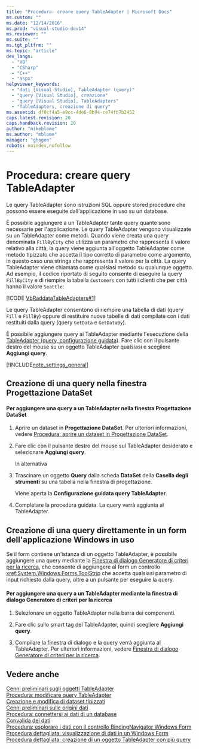 ```yaml
---
title: "Procedura: creare query TableAdapter | Microsoft Docs"
ms.custom: ""
ms.date: "12/14/2016"
ms.prod: "visual-studio-dev14"
ms.reviewer: ""
ms.suite: ""
ms.tgt_pltfrm: ""
ms.topic: "article"
dev_langs: 
  - "VB"
  - "CSharp"
  - "C++"
  - "aspx"
helpviewer_keywords: 
  - "dati [Visual Studio], TableAdapter (query)"
  - "query [Visual Studio], creazione"
  - "query [Visual Studio], TableAdapters"
  - "TableAdapters, creazione di query"
ms.assetid: df0cf4a5-e9cc-4de6-8b94-ce74fb7b2452
caps.latest.revision: 20
caps.handback.revision: 20
author: "mikeblome"
ms.author: "mblome"
manager: "ghogen"
robots: noindex,nofollow
---
```

# Procedura: creare query TableAdapter
Le query TableAdapter sono istruzioni SQL oppure stored procedure che possono essere eseguite dall'applicazione in uso su un database.  
  
 È possibile aggiungere a un TableAdapter tante query quante sono necessarie per l'applicazione.  Le query TableAdapter vengono visualizzate su un TableAdapter come metodi.  Quando viene creata una query denominata `FillByCity` che utilizza un parametro che rappresenta il valore relativo alla città, la query viene aggiunta all'oggetto TableAdapter  come metodo tipizzato che accetta il tipo corretto di parametro come argomento, in questo caso una stringa che rappresenta il valore per la città.  La query TableAdapter viene chiamata come qualsiasi metodo su qualunque oggetto.  Ad esempio, il codice riportato di seguito consente di eseguire la query `FillByCity` e di riempire la tabella `Customers` con tutti i clienti che per città hanno il valore `Seattle`:  
  
 [!CODE [VbRaddataTableAdapters#1](../CodeSnippet/VS_Snippets_VBCSharp/VbRaddataTableAdapters#1)]  
  
 Le query TableAdapter consentono di riempire una tabella di dati \(query `Fill` e `FillBy`\) oppure di restituire nuove tabelle di dati compilate con i dati restituiti dalla query \(query `GetData` e `GetDataBy`\).  
  
 È possibile aggiungere query ai TableAdapter mediante l'esecuzione della [TableAdapter \(query, configurazione guidata\)](../data-tools/editing-tableadapters.md).  Fare clic con il pulsante destro del mouse su un oggetto TableAdapter qualsiasi e scegliere **Aggiungi query**.  
  
 [!INCLUDE[note_settings_general](../data-tools/includes/note_settings_general_md.md)]  
  
## Creazione di una query nella finestra Progettazione DataSet  
  
#### Per aggiungere una query a un TableAdapter nella finestra Progettazione DataSet  
  
1.  Aprire un dataset in **Progettazione DataSet**.  Per ulteriori informazioni, vedere [Procedura: aprire un dataset in Progettazione DataSet](../Topic/How%20to:%20Open%20a%20Dataset%20in%20the%20Dataset%20Designer.md).  
  
2.  Fare clic con il pulsante destro del mouse sul TableAdapter desiderato e selezionare **Aggiungi query**.  
  
     In alternativa  
  
3.  Trascinare un oggetto **Query** dalla scheda **DataSet** della **Casella degli strumenti** su una tabella nella finestra di progettazione.  
  
     Viene aperta la **Configurazione guidata query TableAdapter**.  
  
4.  Completare la procedura guidata. La query verrà aggiunta al TableAdapter.  
  
## Creazione di una query direttamente in un form dell'applicazione Windows in uso  
 Se il form contiene un'istanza di un oggetto TableAdapter, è possibile aggiungere una query mediante la [Finestra di dialogo Generatore di criteri per la ricerca](../Topic/Search%20Criteria%20Builder%20Dialog%20Box.md), che consente di aggiungere al form un controllo <xref:System.Windows.Forms.ToolStrip> che accetta qualsiasi parametro di input richiesto dalla query, oltre a un pulsante per eseguire la query.  
  
#### Per aggiungere una query a un TableAdapter mediante la finestra di dialogo Generatore di criteri per la ricerca  
  
1.  Selezionare un oggetto TableAdapter nella barra dei componenti.  
  
2.  Fare clic sullo smart tag del TableAdapter, quindi scegliere **Aggiungi query**.  
  
3.  Compilare la finestra di dialogo e la query verrà aggiunta al TableAdapter.  Per ulteriori informazioni, vedere [Finestra di dialogo Generatore di criteri per la ricerca](../Topic/Search%20Criteria%20Builder%20Dialog%20Box.md).  
  
## Vedere anche  
 [Cenni preliminari sugli oggetti TableAdapter](../data-tools/tableadapter-overview.md)   
 [Procedura: modificare query TableAdapter](../data-tools/how-to-edit-tableadapter-queries.md)   
 [Creazione e modifica di dataset tipizzati](../data-tools/creating-and-editing-typed-datasets.md)   
 [Cenni preliminari sulle origini dati](../data-tools/add-new-data-sources.md)   
 [Procedura: connettersi ai dati di un database](../data-tools/how-to-connect-to-data-in-a-database.md)   
 [Convalida dei dati](../Topic/Validating%20Data.md)   
 [Procedura: esplorare i dati con il controllo BindingNavigator Windows Form](../Topic/How%20to:%20Navigate%20Data%20with%20the%20Windows%20Forms%20BindingNavigator%20Control.md)   
 [Procedura dettagliata: visualizzazione di dati in un Windows Form](../data-tools/walkthrough-displaying-data-on-a-windows-form.md)   
 [Procedura dettagliata: creazione di un oggetto TableAdapter con più query](../data-tools/walkthrough-creating-a-tableadapter-with-multiple-queries.md)